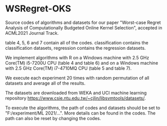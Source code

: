 # WSRegret-OKS
Source codes of algorithms and datasets for our paper
"Worst-case Regret Analysis of Computationally Budgeted Online Kernel Selection",
accepted in ACML2021 Journal Track.

table 4, 5, 6 and 7 contain all of the codes.
classification contains the classification datasets,
regression contains the regression datasets.

We implement algorithms with R on a Windows machine with 2.5 GHz Core(TM) i5-7200U CPU 
(table 4 and table 6) and on a Windows machine with 2.5 GHz Core(TM) i7-4710MQ CPU 
(table 5 and table 7).

We execute each experiment 20 times with random permutation of all datasets and average all of the results.

The datasets are downloaded from WEKA and UCI machine learning repository https://www.csie.ntu.edu.tw/~cjlin/libsvmtools/datasets/.

To execute the algorithms,
the path of codes and datasets should be set to "F:/experiment/ML 2021/...".
More details can be found in the codes.
The path can also be reset by changing the codes.

